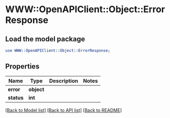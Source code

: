 # WWW::OpenAPIClient::Object::ErrorResponse

## Load the model package
```perl
use WWW::OpenAPIClient::Object::ErrorResponse;
```

## Properties
Name | Type | Description | Notes
------------ | ------------- | ------------- | -------------
**error** | **object** |  | 
**status** | **int** |  | 

[[Back to Model list]](../README.md#documentation-for-models) [[Back to API list]](../README.md#documentation-for-api-endpoints) [[Back to README]](../README.md)


